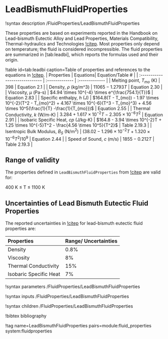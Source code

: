 # LeadBismuthFluidProperties

!syntax description /FluidProperties/LeadBismuthFluidProperties

These properties are based on experiments reported in the Handbook on Lead-bismuth Eutectic Alloy and Lead
Properties, Materials Compatibility, Thermal-hydraulics and Technologies [!citep](Fazio).
Most properties only depend on temperature; the fluid is considered incompressible.
The fluid properties are summarized in [tab:leadbi], which reports the formulas used and their origin.

!table id=tab:leadbi caption=Table of properties and references to the equations in [!citep](Fazio).
| Properties                     | Equations| Equation/Table # |
| :----------------------------- | :------------- | :------------- |
| Melting point, $T_{mo}$ (K)    | 398 | Equation 2.1  |
| Density, $\rho$ (kg/m^3)       | $11065 - 1.2793T$ | Equation 2.30  |
| Viscosity, $\mu$ (Pa-s)        | $4.94 \times 10^{-4} \times e^{\frac{754.1}{T}}$ | Equation 2.83  |
| Specific enthalpy, $h$ (J)     | $164.8(T - T_{mo}) - 1.97 \times 10^{-2}(T^2 - T_{mo}^2) + 4.167 \times 10^{-6}(T^3 - T_{mo}^3) + 4.56 \times 10^5(\frac{1}{T} -\frac{1}{T_{mo}})$ | Equation 2.55  |
| Thermal Conductivity, $k$ (W/m-K)        | $3.284 + 1.617 \times 10^{-2}T - 2.305 \times 10^{-6}T^2$ | Equation 2.91  |
| Isobaric Specific Heat, $cp$ (J/kg-K)    | $164.8 - 3.94 \times 10^{-2}T + 1.25 \times 10^{-5}T^2 - \frac{4.56 \times 10^5}{T^2}$ |  Table 2.19.3  |
| Isentropic Bulk Modulus, $B_S$ (N/m$^2$) | $(38.02 - 1.296 \times 10^{-2}T + 1.320 \times 10^{-6}T^2)10^9$ | Equation 2.44  |
| Speed of Sound, $c$ (m/s)                | $1855 - 0.212 T$ | Table 2.19.3 |

## Range of validity

The properties defined in `LeadBismuthFluidProperties` from [!citep](Fazio) are valid for:

400 K $\le$ T $\le$ 1100 K

## Uncertainties of Lead Bismuth Eutectic Fluid Properties

The reported uncertainties in [!citep](Fazio) for lead-bismuth eutectic fluid properties are:

| Properties     | Range/ Uncertainties|
| :------------- | :------------- |
| Density        | 0.8% |
| Viscosity      |  8% |
| Thermal Conductivity | 15% |
| Isobaric Specific Heat | 7% |

!syntax parameters /FluidProperties/LeadBismuthFluidProperties

!syntax inputs /FluidProperties/LeadBismuthFluidProperties

!syntax children /FluidProperties/LeadBismuthFluidProperties

!bibtex bibliography

!tag name=LeadBismuthFluidProperties pairs=module:fluid_properties system:fluidproperties
